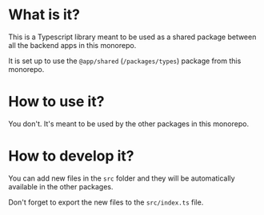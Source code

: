 # What is it?

This is a Typescript library meant to be used as a shared package between all the backend apps in this monorepo.

It is set up to use the `@app/shared` (`/packages/types`) package from this monorepo.

# How to use it?

You don't. It's meant to be used by the other packages in this monorepo.

# How to develop it?

You can add new files in the `src` folder and they will be automatically available in the other packages.

Don't forget to export the new files to the `src/index.ts` file.
